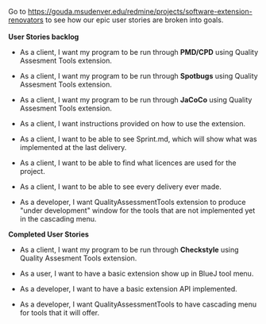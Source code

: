 Go to https://gouda.msudenver.edu/redmine/projects/software-extension-renovators to see how our epic user stories are broken into goals.<br /><br />
**User Stories backlog** <br />  
* As a client, I want my program to be run through <B>PMD/CPD</B> using Quality Assesment Tools extension.<br />
 
* As a client, I want my program to be run through <B>Spotbugs</B> using Quality Assesment Tools extension.<br />
  
* As a client, I want my program to be run through <B>JaCoCo</B> using Quality Assesment Tools extension.<br />

* As a client, I want instructions provided on how to use the extension.<br /> 

* As a client, I want to be able to see Sprint.md, which will show what was implemented at the last delivery.<br />

* As a client, I want to be able to find what licences are used for the project.<br />

* As a client, I want to be able to see every delivery ever made.<br />

* As a developer, I want QualityAssessmentTools extension to produce "under development" window for the tools that are not implemented yet in the cascading menu.<br />

**Completed User Stories**
* As a client, I want my program to be run through <B>Checkstyle</B> using Quality Assesment Tools extension.<br />

* As a user, I want to have a basic extension show up in BlueJ tool menu.<br />

* As a developer, I want to have a basic extension API implemented.<br />

* As a developer, I want QualityAssessmentTools to have cascading menu for tools that it will offer.<br />

